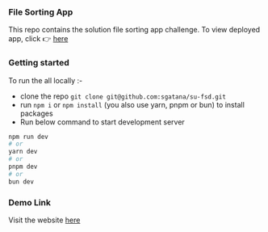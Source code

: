 ### File Sorting App

This repo contains the solution file sorting app challenge. To view deployed app, click 👉 [here](https://su-fsd-wheat.vercel.app/)

### Getting started
To run the all locally :-

- clone the repo `git clone git@github.com:sgatana/su-fsd.git`
- run `npm i` or `npm install` (you also use yarn, pnpm or bun) to install packages
- Run below command to start development server


```bash
npm run dev
# or
yarn dev
# or
pnpm dev
# or
bun dev
```

### Demo Link
Visit the website [here](https://su-fsd-wheat.vercel.app/)

